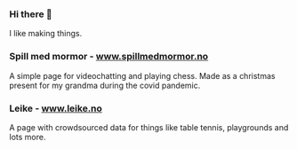 ### Hi there 👋

I like making things. 

### Spill med mormor - www.spillmedmormor.no

A simple page for videochatting and playing chess. Made as a christmas present for my grandma during the covid pandemic. 


### Leike - www.leike.no

A page with crowdsourced data for things like table tennis, playgrounds and lots more.




<!--
**bjornosal/bjornosal** is a ✨ _special_ ✨ repository because its `README.md` (this file) appears on your GitHub profile.

Here are some ideas to get you started:

- 🔭 I’m currently working on ...
- 🌱 I’m currently learning ...
- 👯 I’m looking to collaborate on ...
- 🤔 I’m looking for help with ...
- 💬 Ask me about ...
- 📫 How to reach me: ...
- 😄 Pronouns: ...
- ⚡ Fun fact: ...
-->
